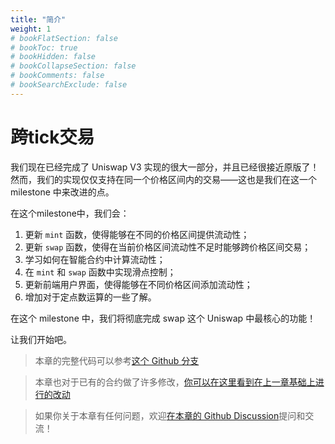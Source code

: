 ```yaml
---
title: "简介"
weight: 1
# bookFlatSection: false
# bookToc: true
# bookHidden: false
# bookCollapseSection: false
# bookComments: false
# bookSearchExclude: false
---
```


# 跨tick交易

我们现在已经完成了 Uniswap V3 实现的很大一部分，并且已经很接近原版了！然而，我们的实现仅仅支持在同一个价格区间内的交易——这也是我们在这一个 milestone 中来改进的点。

在这个milestone中，我们会：
1. 更新 `mint` 函数，使得能够在不同的价格区间提供流动性；
2. 更新 `swap` 函数，使得在当前价格区间流动性不足时能够跨价格区间交易；
3. 学习如何在智能合约中计算流动性；
4. 在 `mint` 和 `swap` 函数中实现滑点控制；
5. 更新前端用户界面，使得能够在不同价格区间添加流动性；
6. 增加对于定点数运算的一些了解。

在这个 milestone 中，我们将彻底完成 swap 这个 Uniswap 中最核心的功能！

让我们开始吧。

> 本章的完整代码可以参考[这个 Github 分支](https://github.com/Jeiwan/uniswapv3-code/tree/milestone_3)

> 本章也对于已有的合约做了许多修改，[你可以在这里看到在上一章基础上进行的改动](https://github.com/Jeiwan/uniswapv3-code/compare/milestone_2...milestone_3)

> 如果你关于本章有任何问题，欢迎[在本章的 Github Discussion](https://github.com/Jeiwan/uniswapv3-book/discussions/categories/milestone-3-cross-tick-swaps)提问和交流！

